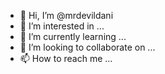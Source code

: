 - 👋 Hi, I’m @mrdevildani
- 👀 I’m interested in ...
- 🌱 I’m currently learning ...
- 💞️ I’m looking to collaborate on ...
- 📫 How to reach me ...

<!---
mrdevildani/mrdevildani is a ✨ special ✨ repository because its `README.md` (this file) appears on your GitHub profile.
You can click the Preview link to take a look at your changes.
--->
